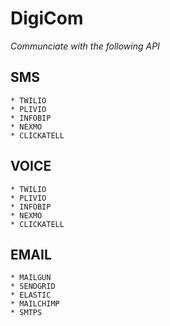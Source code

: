 # DigiCom
*Communciate with the following API*

## SMS
    * TWILIO
    * PLIVIO
    * INFOBIP
    * NEXMO
    * CLICKATELL




## VOICE
    * TWILIO
    * PLIVIO
    * INFOBIP
    * NEXMO
    * CLICKATELL


## EMAIL

    * MAILGUN
    * SENDGRID
    * ELASTIC
    * MAILCHIMP
    * SMTPS

